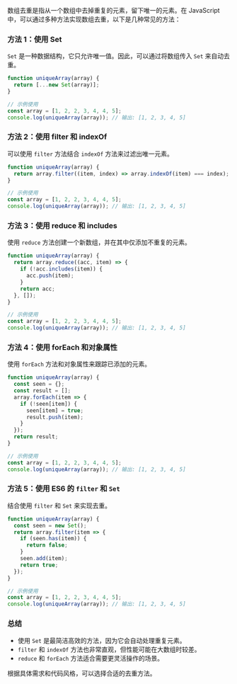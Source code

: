 数组去重是指从一个数组中去掉重复的元素，留下唯一的元素。在 JavaScript 中，可以通过多种方法实现数组去重，以下是几种常见的方法：

### 方法 1：使用 Set

`Set` 是一种数据结构，它只允许唯一值。因此，可以通过将数组传入 `Set` 来自动去重。

```javascript
function uniqueArray(array) {
  return [...new Set(array)];
}

// 示例使用
const array = [1, 2, 2, 3, 4, 4, 5];
console.log(uniqueArray(array)); // 输出: [1, 2, 3, 4, 5]
```

### 方法 2：使用 filter 和 indexOf

可以使用 `filter` 方法结合 `indexOf` 方法来过滤出唯一元素。

```javascript
function uniqueArray(array) {
  return array.filter((item, index) => array.indexOf(item) === index);
}

// 示例使用
const array = [1, 2, 2, 3, 4, 4, 5];
console.log(uniqueArray(array)); // 输出: [1, 2, 3, 4, 5]
```

### 方法 3：使用 reduce 和 includes

使用 `reduce` 方法创建一个新数组，并在其中仅添加不重复的元素。

```javascript
function uniqueArray(array) {
  return array.reduce((acc, item) => {
    if (!acc.includes(item)) {
      acc.push(item);
    }
    return acc;
  }, []);
}

// 示例使用
const array = [1, 2, 2, 3, 4, 4, 5];
console.log(uniqueArray(array)); // 输出: [1, 2, 3, 4, 5]
```

### 方法 4：使用 forEach 和对象属性

使用 `forEach` 方法和对象属性来跟踪已添加的元素。

```javascript
function uniqueArray(array) {
  const seen = {};
  const result = [];
  array.forEach(item => {
    if (!seen[item]) {
      seen[item] = true;
      result.push(item);
    }
  });
  return result;
}

// 示例使用
const array = [1, 2, 2, 3, 4, 4, 5];
console.log(uniqueArray(array)); // 输出: [1, 2, 3, 4, 5]
```

### 方法 5：使用 ES6 的 `filter` 和 `Set`

结合使用 `filter` 和 `Set` 来实现去重。

```javascript
function uniqueArray(array) {
  const seen = new Set();
  return array.filter(item => {
    if (seen.has(item)) {
      return false;
    }
    seen.add(item);
    return true;
  });
}

// 示例使用
const array = [1, 2, 2, 3, 4, 4, 5];
console.log(uniqueArray(array)); // 输出: [1, 2, 3, 4, 5]
```

### 总结

- 使用 `Set` 是最简洁高效的方法，因为它会自动处理重复元素。
- `filter` 和 `indexOf` 方法也非常直观，但性能可能在大数组时较差。
- `reduce` 和 `forEach` 方法适合需要更灵活操作的场景。

根据具体需求和代码风格，可以选择合适的去重方法。